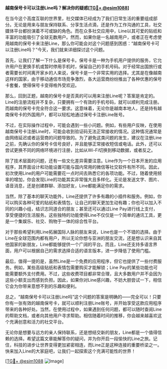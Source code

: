 **越南保号卡可以注册Line吗？解决你的疑惑[[TG💪+ @esim1088](https://t.me/s/esim1088)]**

在当今这个高度互联的世界里，社交媒体已经成为了我们日常生活的重要组成部分。无论是用来与朋友保持联系、分享生活点滴，还是作为工作沟通的工具，社交媒体平台都扮演着不可或缺的角色。而在众多社交应用中，Line以其可爱的贴纸和丰富的功能吸引了全球无数用户。然而，如果你是一名越南用户，或者正在考虑使用越南的保号卡来注册Line，那么你可能会对这个问题感到困惑：“越南保号卡可以注册Line吗？”今天，我们就来详细探讨这个问题。

首先，让我们了解一下什么是保号卡。保号卡是一种为手机用户提供的服务，它允许用户在更换手机或暂时停用手机时，保留自己的手机号码。对于经常出国旅行或者需要长时间离开家乡的人来说，保号卡是一个非常实用的选择。尤其是在像越南这样的国家，由于移动通信市场竞争激烈，各大运营商纷纷推出了各种优惠的保号卡套餐，使得保号卡变得格外受欢迎。

那么，回到正题，越南的保号卡是否真的可以用来注册Line呢？答案是肯定的。Line的注册流程并不复杂，只要拥有一个有效的手机号码，就可以顺利完成注册。而越南的保号卡完全符合这一要求。这意味着，无论你是越南本地人，还是持有越南保号卡的外国用户，都可以轻松地通过保号卡注册Line账号。

不过，在实际操作过程中，可能会遇到一些小问题。例如，有些用户反映，在使用越南保号卡注册Line时，可能会收到验证码无法正常接收的情况。这种情况通常是由网络延迟或者运营商的问题导致的。为了避免这类问题的发生，建议在注册Line之前，先确认你的保号卡信号良好，并且能够正常接收短信或电话。此外，还可以尝试更换不同的网络环境进行注册，比如从Wi-Fi切换到移动数据，或者反之。

除了技术层面的问题，还有一些文化差异需要注意。Line作为一个日本开发的应用程序，其界面设计和功能设置可能与国内常用的微信等社交软件有所不同。因此，初次使用Line的用户可能需要花一点时间去熟悉它的各项功能。不过，随着使用频率的增加，你会发现Line的功能其实非常强大且多样化。无论是发送文字、图片、语音消息，还是创建群聊、添加好友，Line都能满足你的需求。

当然，除了基本的聊天功能外，Line还提供了许多有趣的小插件和服务。例如，你可以购买各种可爱的贴纸和表情包，让自己的聊天更加生动有趣；你也可以加入不同的兴趣小组，结识志同道合的朋友；甚至还可以通过Line Pay进行线上支付，享受便捷的生活服务。这些独特的功能使得Line不仅仅是一个简单的通讯工具，更是一个集娱乐、社交、购物于一体的综合性平台。

对于那些希望利用Line拓展国际人脉的朋友来说，Line也是一个不错的选择。由于Line在全球范围内都有用户，所以无论你想与亚洲的朋友交流，还是想认识来自其他国家的新朋友，Line都能够提供一个广阔的平台。而且，Line还支持多语言界面，用户可以根据自己的需求选择合适的语言版本，进一步降低了使用门槛。

最后，值得一提的是，虽然Line是一个免费的应用程序，但它也提供了一些付费服务。例如，某些高级贴纸和表情包需要购买才能解锁；Line Pay的某些功能也可能需要额外支付费用。不过，这些收费项目都非常合理，且大多数用户并不会因为这些小额支出而感到负担。因此，如果你对Line感兴趣，不妨大胆尝试一下，相信它会为你带来意想不到的乐趣和便利。

总之，“越南保号卡可以注册Line吗”这个问题的答案是明确的——完全可以！只要你有一张有效的越南保号卡，就可以顺利注册Line账号，并开始享受这款应用程序带来的各种好处。当然，在使用过程中，如果遇到任何问题，都可以随时查阅Line的帮助文档，或者向其他用户寻求帮助。相信随着时间的推移，你会越来越喜欢这个充满创意和活力的社交平台。

无论你是想要与远方的亲人保持联系，还是想结交新的朋友，Line都是一个值得信赖的选择。希望这篇文章能解答你的疑问，并为你开启一段愉快的Line之旅。记住，科技的进步让世界变得更加紧密相连，而Line正是这种连接的重要桥梁之一。快来加入Line的大家庭吧，让我们一起探索这个充满可能性的世界！

[[TG💪+ @esim1088](https://t.me/s/esim1088) ![Image](https://i.postimg.cc/4NQfJmqS/Snipaste-2025-05-13-00-14-12.png)]